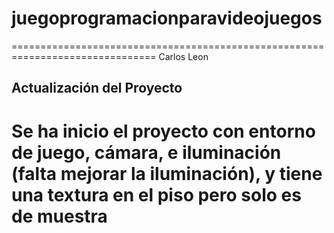 # juegoprogramacionparavideojuegos
===============================================================================
Carlos Leon
## Actualización del Proyecto
Se ha inicio el proyecto con entorno de juego, cámara, e iluminación (falta mejorar la iluminación), y tiene una textura en el piso pero solo es de muestra
===============================================================================
